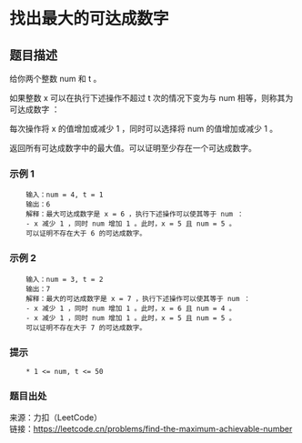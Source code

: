# 找出最大的可达成数字

## 题目描述

给你两个整数 num 和 t 。

如果整数 x 可以在执行下述操作不超过 t 次的情况下变为与 num 相等，则称其为 可达成数字 ：

每次操作将 x 的值增加或减少 1 ，同时可以选择将 num 的值增加或减少 1 。

返回所有可达成数字中的最大值。可以证明至少存在一个可达成数字。

### 示例 1

```text
    输入：num = 4, t = 1
    输出：6
    解释：最大可达成数字是 x = 6 ，执行下述操作可以使其等于 num ：
    - x 减少 1 ，同时 num 增加 1 。此时，x = 5 且 num = 5 。 
    可以证明不存在大于 6 的可达成数字。
```

### 示例 2

```text
    输入：num = 3, t = 2
    输出：7
    解释：最大的可达成数字是 x = 7 ，执行下述操作可以使其等于 num ：
    - x 减少 1 ，同时 num 增加 1 。此时，x = 6 且 num = 4 。 
    - x 减少 1 ，同时 num 增加 1 。此时，x = 5 且 num = 5 。 
    可以证明不存在大于 7 的可达成数字。
```

### 提示

```text
    * 1 <= num, t <= 50
```

### 题目出处

来源：力扣（LeetCode）  
链接：<https://leetcode.cn/problems/find-the-maximum-achievable-number>
